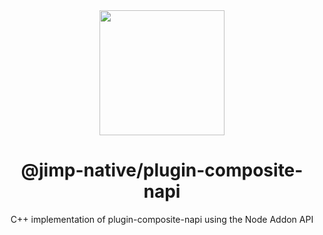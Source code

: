 <div align="center">
  <img width="200" height="200" src="https://raw.githubusercontent.com/sjoerd108/jimp-native/b62679c91a8011abc0970761ba29b0935b1837b5/assets/jimp_native_logo.png">
  <h1>@jimp-native/plugin-composite-napi</h1>
  <p>C++ implementation of plugin-composite-napi using the Node Addon API</p>
</div>
